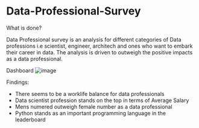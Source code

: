 # Data-Professional-Survey
What is done?

Data Professional survey is an analysis for different categories of Data professions i.e scientist, engineer, architech and ones who want to embark their career in data. The analysis is driven to outweigh the positive impacts as a data professional.

Dashboard
![image](https://github.com/user-attachments/assets/20079a4d-5d4d-4cc9-85fe-f531fea5fddf)


Findings:
- There seems to be a worklife balance for data professionals
- Data scientist profession stands on the top in terms of Average Salary
- Mens numered outweigh  female number as a data professional
- Python stands as an important programming language in the leaderboard
